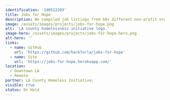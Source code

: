 ```yaml
---
identification: '140512203'
title: Jobs for Hope
description: We compiled job listings from 60+ different non-profit organization websites for the LA County Homeless Initiative and consolidated them into a single database so that it is easier for job-seekers to search and filter for jobs.
image: /assets/images/projects/jobs-for-hope.png
alt: 'LA county homelessness initiative logo.'
image-hero: /assets/images/projects/jobs-for-hope-hero.png
alt-hero: ''
links:
  - name: GitHub
    url: 'https://github.com/hackforla/jobs-for-hope'
  - name: Site
    url: 'https://jobs-for-hope.herokuapp.com/'
location: 
  - Downtown LA
  - Remote
partner: LA County Homeless Initiative; 
visible: true
status: On Hold
---
```

